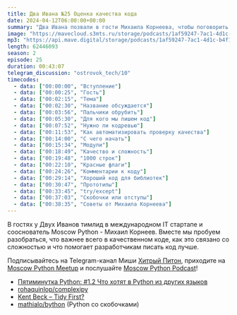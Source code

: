 ```yaml
---
title: Два Ивана №25 Оценка качества кода
date: 2024-04-12T06:00:00+00:00
summary: "Два Ивана позвали в гости Михаила Корнеева, чтобы поговорить о качестве кода"
image: "https://mavecloud.s3mts.ru/storage/podcasts/1af59247-7ac1-4d1c-b4f1-fd950f3daf15/images/6993e379-7c5b-4ff8-96c5-aed71c0c56c5.jpg"
mp3: "https://api.mave.digital/storage/podcasts/1af59247-7ac1-4d1c-b4f1-fd950f3daf15/episodes/6993e379-7c5b-4ff8-96c5-aed71c0c56c5.mp3"
length: 62446093
season: 2
episode: 25
duration: 00:43:07
telegram_discussion: "ostrovok_tech/10"
timecodes:
  - data: ["00:00:00", "Вступление"]
  - data: ["00:00:25", "Гость"]
  - data: ["00:02:15", "Тема"]
  - data: ["00:02:30", "Название обсуждается"]
  - data: ["00:03:56", "Пальчики обрубить"]
  - data: ["00:05:30", "Для кого мы пишем код"]
  - data: ["00:07:52", "Нужно ли кодревью"]
  - data: ["00:11:53", "Как автоматизировать проверку качества"]
  - data: ["00:14:00", "С чего начать"]
  - data: ["00:15:34", "Модули"]
  - data: ["00:18:49", "Качество и сложность"]
  - data: ["00:19:48", "1000 строк"]
  - data: ["00:22:10", "Красные флаги"]
  - data: ["00:24:26", "Комментарии к коду"]
  - data: ["00:29:14", "Хороший код для библиотек"]
  - data: ["00:30:47", "Прототипы"]
  - data: ["00:33:45", "try/except"]
  - data: ["00:37:03", "Скобочки или отступы"]
  - data: ["00:38:35", "Советы от Михаила Корнеева"]
---
```


В гостях у Двух Иванов тимлид в международном IT стартапе и сооснователь Moscow Python - Михаил Корнеев. Вместе мы пробуем разобраться, что важнее всего в качественном коде, как это связано со сложностью и что помогает разработчикам писать код лучше.

Подписывайтесь на Telegram-канал Миши [Хитрый Питон](https://t.me/tricky_python), приходите на [Moscow Python Meetup](https://moscowpython.ru/) и послушайте [Moscow Python Podcast](https://podcast.python.ru/)!

<!-- links -->

- [Пятиминутка Python: #1.2 Что хотят в Python из других языков](https://fmp.mave.digital/ep-7)
- [rohaquinlop/complexipy](https://github.com/rohaquinlop/complexipy)
- [Kent Beck – Tidy First?](https://www.amazon.com/Tidy-First-Personal-Exercise-Empirical/dp/1098151240)
- [mathialo/bython](https://github.com/mathialo/bython) (Python со скобочками)

